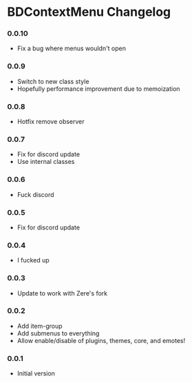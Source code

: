 # BDContextMenu Changelog

### 0.0.10

 - Fix a bug where menus wouldn't open

### 0.0.9

 - Switch to new class style
 - Hopefully performance improvement due to memoization

### 0.0.8

 - Hotfix remove observer

### 0.0.7

 - Fix for discord update
 - Use internal classes

### 0.0.6

 - Fuck discord

### 0.0.5

 - Fix for discord update

### 0.0.4

 - I fucked up

### 0.0.3

 - Update to work with Zere's fork

### 0.0.2

 - Add item-group
 - Add submenus to everything
 - Allow enable/disable of plugins, themes, core, and emotes!

### 0.0.1

 - Initial version